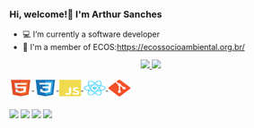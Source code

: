 ### Hi, welcome!👋 I'm Arthur Sanches

- 💻 I’m currently a software developer
- 🌱 I'm a member of ECOS:https://ecossocioambiental.org.br/

<div align="center">
  <a href="https://github.com/thursanches">
  <img height="180em" src="https://github-readme-stats.vercel.app/api?username=thursanches&show_icons=true&theme=dark&include_all_commits=true&count_private=true"/>
  <img height="180em" src="https://github-readme-stats.vercel.app/api/top-langs/?username=thursanches&layout=compact&langs_count=7&theme=dark"/>
</div>
<div style="display: inline_block"><br>
  <img align="center" alt="Thur-HTML" height="30" width="40" src="https://raw.githubusercontent.com/devicons/devicon/master/icons/html5/html5-original.svg">
  <img align="center" alt="Thur-CSS" height="30" width="40" src="https://raw.githubusercontent.com/devicons/devicon/master/icons/css3/css3-original.svg">
  <img align="center" alt="Thur-Js" height="30" width="40" src="https://raw.githubusercontent.com/devicons/devicon/master/icons/javascript/javascript-plain.svg">
  <img align="center" alt="Thur-React" height="30" width="40" src="https://raw.githubusercontent.com/devicons/devicon/master/icons/react/react-original.svg">
  <img align="center" alt="Thur-GIT" height="30" width="40" src="https://raw.githubusercontent.com/devicons/devicon/master/icons/git/git-original.svg">
</div>
  
  ### 
  <a href = "https://twitter.com/thursanches"><img src="https://img.shields.io/badge/-Twitter-%230077B5?style=for-the-badge&logo=twitter&logoColor=white" target="_blank"></a>
  <a href = "mailto:arthursks7@gmail.com"><img src="https://img.shields.io/badge/-Gmail-%23333?style=for-the-badge&logo=gmail&logoColor=white" target="_blank"></a>
  <a href="https://linkedin.com/in/thursanches" target="_blank"><img src="https://img.shields.io/badge/-LinkedIn-%230077B5?style=for-the-badge&logo=linkedin&logoColor=white" target="_blank"></a> 
  <a href="https://instagram.com/thursanches" target="_blank"><img src="https://img.shields.io/badge/-Instagram-%23E4405F?style=for-the-badge&logo=instagram&logoColor=white" target="_blank"></a> 

